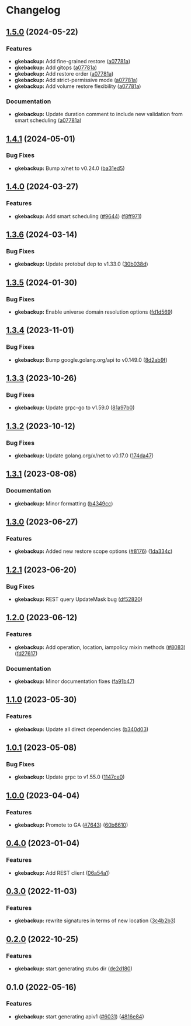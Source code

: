 # Changelog



## [1.5.0](https://github.com/googleapis/google-cloud-go/compare/gkebackup/v1.4.1...gkebackup/v1.5.0) (2024-05-22)


### Features

* **gkebackup:** Add fine-grained restore ([a07781a](https://github.com/googleapis/google-cloud-go/commit/a07781a7a28a9895f776742b3bdf1be963ce95e9))
* **gkebackup:** Add gitops ([a07781a](https://github.com/googleapis/google-cloud-go/commit/a07781a7a28a9895f776742b3bdf1be963ce95e9))
* **gkebackup:** Add restore order ([a07781a](https://github.com/googleapis/google-cloud-go/commit/a07781a7a28a9895f776742b3bdf1be963ce95e9))
* **gkebackup:** Add strict-permissive mode ([a07781a](https://github.com/googleapis/google-cloud-go/commit/a07781a7a28a9895f776742b3bdf1be963ce95e9))
* **gkebackup:** Add volume restore flexibility ([a07781a](https://github.com/googleapis/google-cloud-go/commit/a07781a7a28a9895f776742b3bdf1be963ce95e9))


### Documentation

* **gkebackup:** Update duration comment to include new validation from smart scheduling ([a07781a](https://github.com/googleapis/google-cloud-go/commit/a07781a7a28a9895f776742b3bdf1be963ce95e9))

## [1.4.1](https://github.com/googleapis/google-cloud-go/compare/gkebackup/v1.4.0...gkebackup/v1.4.1) (2024-05-01)


### Bug Fixes

* **gkebackup:** Bump x/net to v0.24.0 ([ba31ed5](https://github.com/googleapis/google-cloud-go/commit/ba31ed5fda2c9664f2e1cf972469295e63deb5b4))

## [1.4.0](https://github.com/googleapis/google-cloud-go/compare/gkebackup/v1.3.6...gkebackup/v1.4.0) (2024-03-27)


### Features

* **gkebackup:** Add smart scheduling ([#9644](https://github.com/googleapis/google-cloud-go/issues/9644)) ([f8ff971](https://github.com/googleapis/google-cloud-go/commit/f8ff971366999aefb5eb5189c6c9e2bd76a05d9e))

## [1.3.6](https://github.com/googleapis/google-cloud-go/compare/gkebackup/v1.3.5...gkebackup/v1.3.6) (2024-03-14)


### Bug Fixes

* **gkebackup:** Update protobuf dep to v1.33.0 ([30b038d](https://github.com/googleapis/google-cloud-go/commit/30b038d8cac0b8cd5dd4761c87f3f298760dd33a))

## [1.3.5](https://github.com/googleapis/google-cloud-go/compare/gkebackup/v1.3.4...gkebackup/v1.3.5) (2024-01-30)


### Bug Fixes

* **gkebackup:** Enable universe domain resolution options ([fd1d569](https://github.com/googleapis/google-cloud-go/commit/fd1d56930fa8a747be35a224611f4797b8aeb698))

## [1.3.4](https://github.com/googleapis/google-cloud-go/compare/gkebackup/v1.3.3...gkebackup/v1.3.4) (2023-11-01)


### Bug Fixes

* **gkebackup:** Bump google.golang.org/api to v0.149.0 ([8d2ab9f](https://github.com/googleapis/google-cloud-go/commit/8d2ab9f320a86c1c0fab90513fc05861561d0880))

## [1.3.3](https://github.com/googleapis/google-cloud-go/compare/gkebackup/v1.3.2...gkebackup/v1.3.3) (2023-10-26)


### Bug Fixes

* **gkebackup:** Update grpc-go to v1.59.0 ([81a97b0](https://github.com/googleapis/google-cloud-go/commit/81a97b06cb28b25432e4ece595c55a9857e960b7))

## [1.3.2](https://github.com/googleapis/google-cloud-go/compare/gkebackup/v1.3.1...gkebackup/v1.3.2) (2023-10-12)


### Bug Fixes

* **gkebackup:** Update golang.org/x/net to v0.17.0 ([174da47](https://github.com/googleapis/google-cloud-go/commit/174da47254fefb12921bbfc65b7829a453af6f5d))

## [1.3.1](https://github.com/googleapis/google-cloud-go/compare/gkebackup/v1.3.0...gkebackup/v1.3.1) (2023-08-08)


### Documentation

* **gkebackup:** Minor formatting ([b4349cc](https://github.com/googleapis/google-cloud-go/commit/b4349cc507870ff8629bbc07de578b63bb889626))

## [1.3.0](https://github.com/googleapis/google-cloud-go/compare/gkebackup/v1.2.1...gkebackup/v1.3.0) (2023-06-27)


### Features

* **gkebackup:** Added new restore scope options ([#8176](https://github.com/googleapis/google-cloud-go/issues/8176)) ([1da334c](https://github.com/googleapis/google-cloud-go/commit/1da334c0cbeed9cfb8df0551714721284d164d60))

## [1.2.1](https://github.com/googleapis/google-cloud-go/compare/gkebackup/v1.2.0...gkebackup/v1.2.1) (2023-06-20)


### Bug Fixes

* **gkebackup:** REST query UpdateMask bug ([df52820](https://github.com/googleapis/google-cloud-go/commit/df52820b0e7721954809a8aa8700b93c5662dc9b))

## [1.2.0](https://github.com/googleapis/google-cloud-go/compare/gkebackup/v1.1.0...gkebackup/v1.2.0) (2023-06-12)


### Features

* **gkebackup:** Add operation, location, iampolicy mixin methods ([#8083](https://github.com/googleapis/google-cloud-go/issues/8083)) ([fd27617](https://github.com/googleapis/google-cloud-go/commit/fd2761778637cdfcf7be82960119698fd8f9c81e))


### Documentation

* **gkebackup:** Minor documentation fixes ([fa91b47](https://github.com/googleapis/google-cloud-go/commit/fa91b478a55d6347f5c4fd29f2490316b2f31072))

## [1.1.0](https://github.com/googleapis/google-cloud-go/compare/gkebackup/v1.0.1...gkebackup/v1.1.0) (2023-05-30)


### Features

* **gkebackup:** Update all direct dependencies ([b340d03](https://github.com/googleapis/google-cloud-go/commit/b340d030f2b52a4ce48846ce63984b28583abde6))

## [1.0.1](https://github.com/googleapis/google-cloud-go/compare/gkebackup/v1.0.0...gkebackup/v1.0.1) (2023-05-08)


### Bug Fixes

* **gkebackup:** Update grpc to v1.55.0 ([1147ce0](https://github.com/googleapis/google-cloud-go/commit/1147ce02a990276ca4f8ab7a1ab65c14da4450ef))

## [1.0.0](https://github.com/googleapis/google-cloud-go/compare/gkebackup/v0.4.0...gkebackup/v1.0.0) (2023-04-04)


### Features

* **gkebackup:** Promote to GA ([#7643](https://github.com/googleapis/google-cloud-go/issues/7643)) ([60b6610](https://github.com/googleapis/google-cloud-go/commit/60b66105582f142d4cd2d45beeed9b6dbb2ca0ff))

## [0.4.0](https://github.com/googleapis/google-cloud-go/compare/gkebackup/v0.3.0...gkebackup/v0.4.0) (2023-01-04)


### Features

* **gkebackup:** Add REST client ([06a54a1](https://github.com/googleapis/google-cloud-go/commit/06a54a16a5866cce966547c51e203b9e09a25bc0))

## [0.3.0](https://github.com/googleapis/google-cloud-go/compare/gkebackup/v0.2.0...gkebackup/v0.3.0) (2022-11-03)


### Features

* **gkebackup:** rewrite signatures in terms of new location ([3c4b2b3](https://github.com/googleapis/google-cloud-go/commit/3c4b2b34565795537aac1661e6af2442437e34ad))

## [0.2.0](https://github.com/googleapis/google-cloud-go/compare/gkebackup/v0.1.0...gkebackup/v0.2.0) (2022-10-25)


### Features

* **gkebackup:** start generating stubs dir ([de2d180](https://github.com/googleapis/google-cloud-go/commit/de2d18066dc613b72f6f8db93ca60146dabcfdcc))

## 0.1.0 (2022-05-16)


### Features

* **gkebackup:** start generating apiv1 ([#6031](https://github.com/googleapis/google-cloud-go/issues/6031)) ([4816e84](https://github.com/googleapis/google-cloud-go/commit/4816e84076d62c0952eec0a7de80a230dc9074fe))
